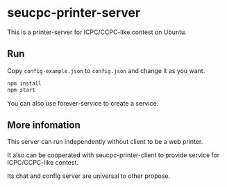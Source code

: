 # seucpc-printer-server

This is a printer-server for ICPC/CCPC-like contest on Ubuntu.

## Run

Copy `config-example.json` to `config.json` and change it as you want.

```bash
npm install
npm start
```

You can also use forever-service to create a service.

## More infomation

This server can run independently without client to be a web printer.

It also can be cooperated with seucpc-printer-client to provide service for ICPC/CCPC-like contest.

Its chat and config server are universal to other propose.
